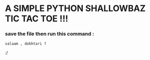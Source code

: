 # A SIMPLE PYTHON SHALLOWBAZ TIC TAC TOE !!!

### save the file then run this command :

`salaam , dokhtari ?`

:/
